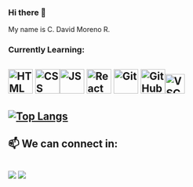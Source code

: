 ### Hi there 👋
My name is C. David Moreno R.
<!--
**DavidMorenoDev/DavidMorenoDev** is a ✨ _special_ ✨ repository because its `README.md` (this file) appears on your GitHub profile.

Here are some ideas to get you started:

- 🔭 I’m currently working on ...
- 🌱 I’m currently learning ...
- 👯 I’m looking to collaborate on ...
- 🤔 I’m looking for help with ...
- 💬 Ask me about ...
- 📫 How to reach me: ...
- 😄 Pronouns: ...
- ⚡ Fun fact: ...
-->

### Currently Learning:
 <img src="https://media.giphy.com/media/XAxylRMCdpbEWUAvr8/giphy.gif" alt="HTML" width="50px" /> <img src="https://media.giphy.com/media/fsEaZldNC8A1PJ3mwp/giphy.gif" alt="CSS" width="50px" /><img src="https://media.giphy.com/media/ln7z2eWriiQAllfVcn/giphy.gif" alt="JS" width="50px" /> <img src="https://media.giphy.com/media/eNAsjO55tPbgaor7ma/giphy.gif" alt="React" width="50px" /> <img src="https://media.giphy.com/media/kH1DBkPNyZPOk0BxrM/giphy.gif" alt="Git" width="50px" /> <img src="https://media.giphy.com/media/KzJkzjggfGN5Py6nkT/giphy.gif" alt="GitHub" width="50px" /><img src="https://media.giphy.com/media/IdyAQJVN2kVPNUrojM/giphy.gif" alt="VSCode" width="40px" />
---
 [![Top Langs](https://github-readme-stats.vercel.app/api/top-langs/?username=DavidMorenoDev&layout=compact)](https://github.com/DavidMorenoDev/github-readme-stats)
---

<h2>📫 We can connect in:</h2><br>

<div> 
 <a href="https://www.linkedin.com/in/cesar-david-moreno-ramirez-fullstack-developer/" target="_blank"><img src="https://img.shields.io/badge/-LinkedIn-%230077B5?style=for-the-badge&logo=linkedin&logoColor=white" target="_blank"></a> 
 <a href = "mailto:cesardaviddev@gmail.com"><img src="https://img.shields.io/badge/-Gmail-%23333?style=for-the-badge&logo=gmail&logoColor=white" target="_blank"></a>
</div>
